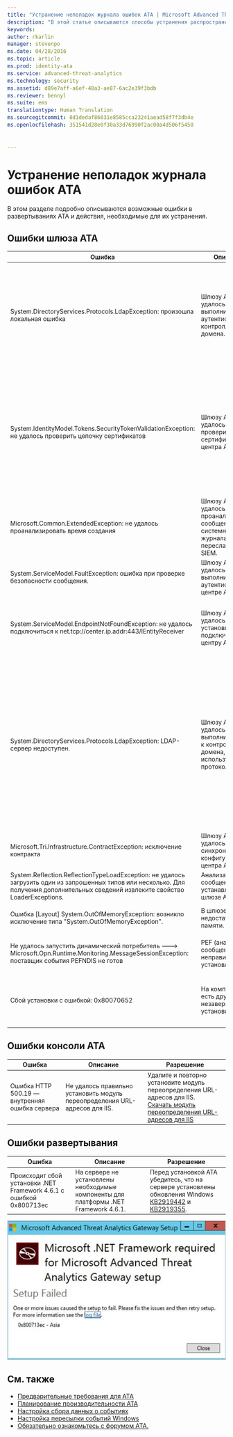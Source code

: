 ```yaml
---
title: "Устранение неполадок журнала ошибок ATA | Microsoft Advanced Threat Analytics"
description: "В этой статье описываются способы устранения распространенных ошибок в ATA"
keywords: 
author: rkarlin
manager: stevenpo
ms.date: 04/28/2016
ms.topic: article
ms.prod: identity-ata
ms.service: advanced-threat-analytics
ms.technology: security
ms.assetid: d89e7aff-a6ef-48a3-ae87-6ac2e39f3bdb
ms.reviewer: bennyl
ms.suite: ems
translationtype: Human Translation
ms.sourcegitcommit: 8d1dedaf86031e8585cca23241aead58f7f3db4e
ms.openlocfilehash: 351541d28e0f30a33d76990f2ac00a4d506f5450


---
```


# Устранение неполадок журнала ошибок ATA
В этом разделе подробно описываются возможные ошибки в развертываниях ATA и действия, необходимые для их устранения.
## Ошибки шлюза ATA
|Ошибка|Описание|Решение|
|-------------|----------|---------|
|System.DirectoryServices.Protocols.LdapException: произошла локальная ошибка|Шлюзу ATA не удалось выполнить аутентификацию в контроллере домена.|1. Убедитесь, что запись DNS контроллера домена на DNS-сервере настроена надлежащим образом. <br>2. Убедитесь, что время шлюза ATA синхронизировано с временем контроллера домена.|
|System.IdentityModel.Tokens.SecurityTokenValidationException: не удалось проверить цепочку сертификатов|Шлюзу ATA не удалось проверить сертификат центра ATA.|1. Убедитесь, что сертификат корневого ЦС установлен в хранилище сертификатов доверенного центра сертификации на шлюзе ATA. <br>2. Убедитесь, что список отзыва сертификатов доступен и можно выполнить проверку отзыва сертификатов.|
|Microsoft.Common.ExtendedException: не удалось проанализировать время создания|Шлюзу ATA не удалось проанализировать сообщения системного журнала, пересланные с SIEM.|Убедитесь, что SIEM настроен для пересылки сообщений в одном из форматов, поддерживаемых ATA.|
|System.ServiceModel.FaultException: ошибка при проверке безопасности сообщения.|Шлюзу ATA не удалось выполнить аутентификацию в центре ATA.|Убедитесь, что время шлюза ATA синхронизировано с временем центра ATA.|
|System.ServiceModel.EndpointNotFoundException: не удалось подключиться к net.tcp://center.ip.addr:443/IEntityReceiver|Шлюзу ATA не удалось установить подключение к центру ATA.|Убедитесь, что параметры сети правильные, а сетевое подключение между шлюзом ATA и центром ATA активно.|
|System.DirectoryServices.Protocols.LdapException: LDAP-сервер недоступен.|Шлюзу ATA не удалось выполнить запрос к контроллеру домена, используя протокол LDAP.|1. Убедитесь, что учетная запись пользователя, используемая ATA для подключения к домену Active Directory, имеет доступ на чтение для всех объектов в дереве Active Directory. <br>2. Убедитесь, что в контроллере домена не настроена защита, которая предотвращает выполнение запросов LDAP из учетной записи пользователя, используемой ATA.|
|Microsoft.Tri.Infrastructure.ContractException: исключение контракта|Шлюзу ATA не удалось синхронизировать конфигурацию из центра ATA.|Завершите настройку шлюза ATA в консоли ATA.|
|System.Reflection.ReflectionTypeLoadException: не удалось загрузить один из запрошенных типов или несколько. Для получения дополнительных сведений извлеките свойство LoaderExceptions.|Анализатор сообщений устанавливается в шлюзе ATA.| Удалите анализатор сообщений.|
|Ошибка [Layout] System.OutOfMemoryException: возникло исключение типа "System.OutOfMemoryException".|В шлюзе ATA недостаточно памяти.|Увеличьте объем памяти в контроллере домена.|
|Не удалось запустить динамический потребитель ---> Microsoft.Opn.Runtime.Monitoring.MessageSessionException: поставщик события PEFNDIS не готов|PEF (анализатор сообщений) неправильно установлен.|Чтобы найти обходной путь, обратитесь в службу поддержки.|
|Сбой установки с ошибкой: 0x80070652|На компьютере есть другие незавершенные установки.|Дождитесь завершения других установок и при необходимости перезагрузите компьютер.|

## Ошибки консоли ATA
|Ошибка|Описание|Разрешение|
|-------------|----------|---------|
|Ошибка HTTP 500.19 — внутренняя ошибка сервера|Не удалось правильно установить модуль переопределения URL-адресов для IIS.|Удалите и повторно установите модуль переопределения URL-адресов для IIS.<br>[Скачать модуль переопределения URL-адресов для IIS](http://go.microsoft.com/fwlink/?LinkID=615137)|

## Ошибки развертывания
|Ошибка|Описание|Разрешение|
|-------------|----------|---------|
|Происходит сбой установки .NET Framework 4.6.1 с ошибкой 0x800713ec|На сервере не установлены необходимые компоненты для платформы .NET Framework 4.6.1. |Перед установкой ATA убедитесь, что на сервере установлены обновления Windows [KB2919442](https://www.microsoft.com/download/details.aspx?id=42135) и [KB2919355](https://support.microsoft.com/kb/2919355).|

![Изображение ошибки установки .NET для ATA](media/netinstallerror.png)


## См. также
- [Предварительные требования для ATA](/advanced-threat-analytics/plan-design/ata-prerequisites)
- [Планирование производительности ATA](/advanced-threat-analytics/plan-design/ata-capacity-planning)
- [Настройка сбора данных о событиях](/advanced-threat-analytics/deploy-use/configure-event-collection)
- [Настройка пересылки событий Windows](/advanced-threat-analytics/deploy-use/configure-event-collection#ATA_event_WEF)
- [Обязательно ознакомьтесь с форумом ATA.](https://social.technet.microsoft.com/Forums/security/home?forum=mata)



<!--HONumber=Jun16_HO4-->



